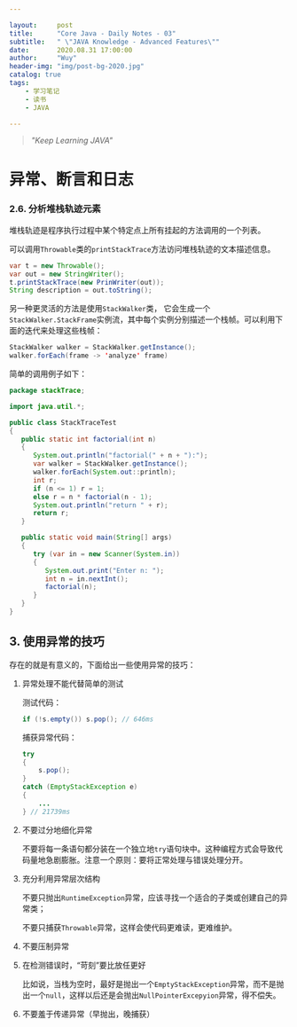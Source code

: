 ```yaml
---

layout:     post
title:      "Core Java - Daily Notes - 03"
subtitle:   " \"JAVA Knowledge - Advanced Features\""
date:       2020.08.31 17:00:00
author:     "Wuy"
header-img: "img/post-bg-2020.jpg"
catalog: true
tags:
    - 学习笔记
    - 读书
    - JAVA

---
```


> *"Keep Learning JAVA"*

# 异常、断言和日志



### 2.6. 分析堆栈轨迹元素

堆栈轨迹是程序执行过程中某个特定点上所有挂起的方法调用的一个列表。

可以调用`Throwable`类的`printStackTrace`方法访问堆栈轨迹的文本描述信息。

```java
var t = new Throwable();
var out = new StringWriter();
t.printStackTrace(new PrinWriter(out));
String description = out.toString();
```

另一种更灵活的方法是使用`StackWalker`类， 它会生成一个`StackWalker.StackFrame`实例流，其中每个实例分别描述一个栈帧。可以利用下面的迭代来处理这些栈帧：

```java
StackWalker walker = StackWalker.getInstance();
walker.forEach(frame -> 'analyze' frame)
```

简单的调用例子如下：

```java
package stackTrace;

import java.util.*;

public class StackTraceTest
{
   public static int factorial(int n)
   {
      System.out.println("factorial(" + n + "):");
      var walker = StackWalker.getInstance();
      walker.forEach(System.out::println);      
      int r;
      if (n <= 1) r = 1;
      else r = n * factorial(n - 1);
      System.out.println("return " + r);
      return r;
   }

   public static void main(String[] args)
   {
      try (var in = new Scanner(System.in))
      {
         System.out.print("Enter n: ");
         int n = in.nextInt();
         factorial(n);
      }
   }
}

```

## 3. 使用异常的技巧

存在的就是有意义的，下面给出一些使用异常的技巧：

1. 异常处理不能代替简单的测试

   测试代码：

   ```java
   if (!s.empty()) s.pop(); // 646ms 
   ```

   捕获异常代码：

   ```java
   try
   {
       s.pop();
   }
   catch (EmptyStackException e)
   {
       ...
   } // 21739ms
   ```

   

2. 不要过分地细化异常

   不要将每一条语句都分装在一个独立地`try`语句块中。这种编程方式会导致代码量地急剧膨胀。注意一个原则：要将正常处理与错误处理分开。

3. 充分利用异常层次结构

   不要只抛出`RuntimeException`异常，应该寻找一个适合的子类或创建自己的异常类；

   不要只捕获`Throwable`异常，这样会使代码更难读，更难维护。

4. 不要压制异常

5. 在检测错误时，“苛刻”要比放任更好

   比如说，当栈为空时，最好是抛出一个`EmptyStackException`异常，而不是抛出一个`null`，这样以后还是会抛出`NullPointerExcepyion`异常，得不偿失。

6. 不要羞于传递异常（早抛出，晚捕获）
